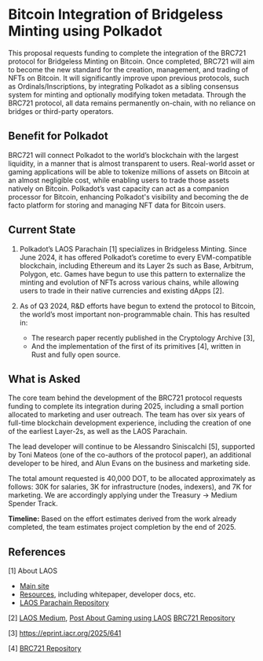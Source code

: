 # Bitcoin Integration of Bridgeless Minting using Polkadot

This proposal requests funding to complete the integration of the BRC721 protocol for Bridgeless Minting on Bitcoin. Once completed, BRC721 will aim to become the new standard for the creation, management, and trading of NFTs on Bitcoin. It will significantly improve upon previous protocols, such as Ordinals/Inscriptions, by integrating Polkadot as a sibling consensus system for minting and optionally modifying token metadata. Through the BRC721 protocol, all data remains permanently on-chain, with no reliance on bridges or third-party operators.

## Benefit for Polkadot

BRC721 will connect Polkadot to the world’s blockchain with the largest liquidity, in a manner that is almost transparent to users. Real-world asset or gaming applications will be able to tokenize millions of assets on Bitcoin at an almost negligible cost, while enabling users to trade those assets natively on Bitcoin. Polkadot’s vast capacity can act as a companion processor for Bitcoin, enhancing Polkadot's visibility and becoming the de facto platform for storing and managing NFT data for Bitcoin users.

## Current State

1. Polkadot’s LAOS Parachain [1] specializes in Bridgeless Minting. Since June 2024, it has offered Polkadot’s coretime to every EVM-compatible blockchain, including Ethereum and its Layer 2s such as Base, Arbitrum, Polygon, etc. Games have begun to use this pattern to externalize the minting and evolution of NFTs across various chains, while allowing users to trade in their native currencies and existing dApps [2].

2. As of Q3 2024, R&D efforts have begun to extend the protocol to Bitcoin, the world’s most important non-programmable chain. This has resulted in:

    * The research paper recently published in the Cryptology Archive [3],
    * And the implementation of the first of its primitives [4], written in Rust and fully open source.

## What is Asked

The core team behind the development of the BRC721 protocol requests funding to complete its integration during 2025, including a small portion allocated to marketing and user outreach. The team has over six years of full-time blockchain development experience, including the creation of one of the earliest Layer-2s, as well as the LAOS Parachain.

The lead developer will continue to be Alessandro Siniscalchi [5], supported by Toni Mateos (one of the co-authors of the protocol paper), an additional developer to be hired, and Alun Evans on the business and marketing side.

The total amount requested is 40,000 DOT, to be allocated approximately as follows: 30K for salaries, 3K for infrastructure (nodes, indexers), and 7K for marketing. We are accordingly applying under the Treasury → Medium Spender Track.

**Timeline:** Based on the effort estimates derived from the work already completed, the team estimates project completion by the end of 2025.

## References

[1] About LAOS
* [Main site](https://laosnetwork.io)
* [Resources](https://docs.laosnetwork.io/learn/resources), including whitepaper, developer docs, etc.
* [LAOS Parachain Repository](https://github.com/freeverseio/laos)

[2] [LAOS Medium](https://medium.com/laosnetwork), [Post About Gaming using LAOS](https://medium.com/laosnetwork/laos-network-lists-token-forges-partnership-with-sequence-to-bring-scalable-free-2-play-gaming-to-d49e56f7770f)
[BRC721 Repository](https://github.com/freeverseio/laos-btc)

[3] https://eprint.iacr.org/2025/641

[4] [BRC721 Repository](https://github.com/freeverseio/laos-btc)

